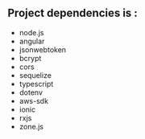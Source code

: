 ## Project dependencies is :
- node.js
- angular
- jsonwebtoken
- bcrypt
- cors
- sequelize
- typescript
- dotenv
- aws-sdk
- ionic
- rxjs
- zone.js